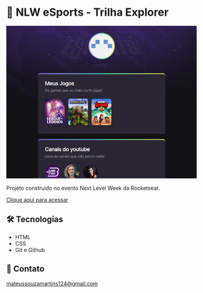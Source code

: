 # 🚀 NLW eSports - Trilha Explorer

![preview](./.github/peview.png)

Projeto construido no evento Next Level Week da Rocketseat.

[Clique aqui para acessar](https://Laeyan.github.io/my_codes_nlw-explorer/)

## 🛠️ Tecnologias

- HTML
- CSS
- Git e Github

## 💙 Contato

mateussouzamartins124@gmail.com